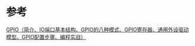 # 参考

<a href="https://blog.csdn.net/wdxabc1/article/details/139192494">GPIO（简介、IO端口基本结构、GPIO的八种模式、GPIO寄存器、通用外设驱动模型、GPIO配置步骤、编程实战）</a>
